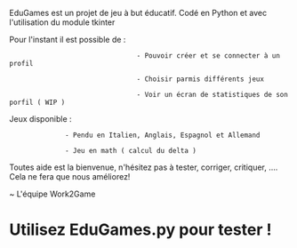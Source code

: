 EduGames est un projet de jeu à but éducatif.
Codé en Python et avec l'utilisation du module tkinter

Pour l'instant il est possible de : 

                                    - Pouvoir créer et se connecter à un profil
                                    
                                    - Choisir parmis différents jeux
                                   
                                    - Voir un écran de statistiques de son porfil ( WIP )

Jeux disponible : 

                  - Pendu en Italien, Anglais, Espagnol et Allemand
                  
                  - Jeu en math ( calcul du delta )

Toutes aide est la bienvenue, n'hésitez pas à tester, corriger, critiquer, .... Cela ne fera que nous améliorez!

~ L'équipe Work2Game


# Utilisez EduGames.py pour tester !
